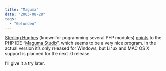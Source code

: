 ```yaml
---
title: "Maguma"
date: "2003-08-28"
tags:
  - "Gefunden"
---
```


[Sterling Hughes](http://www.edwardbear.org/blog/ "Sterling Hughes Weblog") (known for pogramming several PHP modules) [points](http://www.edwardbear.org/blog/archives/000228.html "Sterling Hughes: PHP IDE") to the PHP IDE “[Maguma Studio](http://www.maguma.com/en/desktoptour.html "Maguma Studio Desktop Tour")”, which seems to be a very nice program. In the actual version it’s only released for Windows, but Linux and MAC OS X support is planned for the next .0 release.

I’ll give it a try later.
